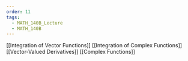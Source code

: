 ```yaml
---
order: 11
tags:
  - MATH_140B_Lecture
  - MATH_140B
---
```

[[Integration of Vector Functions]]
[[Integration of Complex Functions]]
[[Vector-Valued Derivatives]]
[[Complex Functions]]